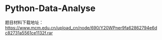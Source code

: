 # Python-Data-Analyse
题目材料下载地址：https://www.mcm.edu.cn/upload_cn/node/690/Y20WPner9fa62862794e6dc82731a5561ce1132f.rar
